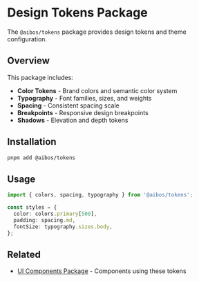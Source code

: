 # Design Tokens Package

The `@aibos/tokens` package provides design tokens and theme configuration.

## Overview

This package includes:

- **Color Tokens** - Brand colors and semantic color system
- **Typography** - Font families, sizes, and weights
- **Spacing** - Consistent spacing scale
- **Breakpoints** - Responsive design breakpoints
- **Shadows** - Elevation and depth tokens

## Installation

```bash
pnpm add @aibos/tokens
```

## Usage

```typescript
import { colors, spacing, typography } from '@aibos/tokens';

const styles = {
  color: colors.primary[500],
  padding: spacing.md,
  fontSize: typography.sizes.body,
};
```

## Related

- [UI Components Package](./ui) - Components using these tokens
